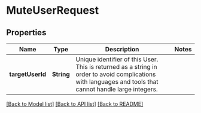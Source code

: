 # MuteUserRequest

## Properties
Name | Type | Description | Notes
------------ | ------------- | ------------- | -------------
**targetUserId** | **String** | Unique identifier of this User. This is returned as a string in order to avoid complications with languages and tools that cannot handle large integers. | 

[[Back to Model list]](../README.md#documentation-for-models) [[Back to API list]](../README.md#documentation-for-api-endpoints) [[Back to README]](../README.md)


